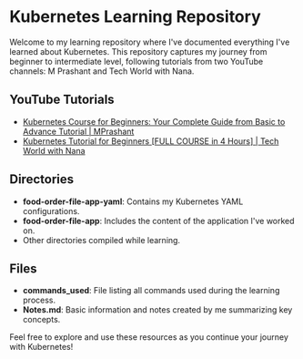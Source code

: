 # Kubernetes Learning Repository

Welcome to my learning repository where I've documented everything I've learned about Kubernetes. This repository captures my journey from beginner to intermediate level, following tutorials from two YouTube channels: M Prashant and Tech World with Nana.

## YouTube Tutorials

- [Kubernetes Course for Beginners: Your Complete Guide from Basic to Advance Tutorial | MPrashant](https://www.youtube.com/watch?v=rBeyHDKLVqM&t=8451s)
- [Kubernetes Tutorial for Beginners [FULL COURSE in 4 Hours] | Tech World with Nana](https://www.youtube.com/watch?v=X48VuDVv0do)

## Directories

- **food-order-file-app-yaml**: Contains my Kubernetes YAML configurations.
- **food-order-file-app**: Includes the content of the application I've worked on.
- Other directories compiled while learning.

## Files

- **commands_used**: File listing all commands used during the learning process.
- **Notes.md**: Basic information and notes created by me summarizing key concepts.

Feel free to explore and use these resources as you continue your journey with Kubernetes!
